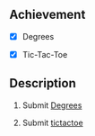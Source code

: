 ## Achievement



- [x] Degrees

- [x] Tic-Tac-Toe 



## Description



1. Submit [Degrees](https://cs50.harvard.edu/ai/2024/projects/0/degrees/)

2. Submit [tictactoe](https://cs50.harvard.edu/ai/2024/projects/0/tictactoe/)
